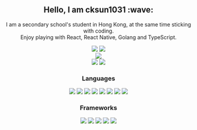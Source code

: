 <h2 align="center">Hello, I am cksun1031 :wave:</h2>

<p align="center">
  I am a secondary school's student in Hong Kong, at the same time sticking with
  coding.
  <br />
  Enjoy playing with React, React Native, Golang and TypeScript.
</p>

<div align="center" style="display: flex; flex-direction: column">
  <div>
    <img
      src="https://komarev.com/ghpvc/?username=cktsun1031&style=for-the-badge"
    />
    <img
      src="https://wakatime.com/badge/user/9572a5d0-14fa-46cd-b731-e206c683c634.svg?style=for-the-badge"
    />
  </div>
  <div>
    <a href="#">
      <img
        src="https://github-readme-stats-cktsun1031.vercel.app/api/top-langs/?username=cktsun1031&show_icons=true&layout=compact&theme=dark&count_private=true"/>
    </a>
    <div class="box">
    <a href="#"
      ><img
        src="https://github-readme-stats-cktsun1031.vercel.app/api?username=cktsun1031&show_icons=true&count_private=true&theme=dark"/></a>
    <a href="#"
      ><img
        src="https://github-readme-streak-stats.herokuapp.com?user=cktsun1031&theme=onedark&date_format=j%20M%5B%20Y%5D)"/></a>
  </div>
</div>

<div align="center">
  <h3>Languages</h3>
  <img
    src="https://img.shields.io/badge/typescript-%23007ACC.svg?style=for-the-badge&logo=typescript&logoColor=white"
  />
  <img
    src="https://img.shields.io/badge/JavaScript-323330?style=for-the-badge&logo=javascript&logoColor=F7DF1E"
  />
  <img
    src="https://img.shields.io/badge/python-3670A0?style=for-the-badge&logo=python&logoColor=ffdd54"
  />
  <img
    src="https://img.shields.io/badge/kotlin-%237F52FF.svg?style=for-the-badge&logo=kotlin&logoColor=white"
  />
  <img
    src="https://img.shields.io/badge/dart-%230175C2.svg?style=for-the-badge&logo=dart&logoColor=white"
  />
  <img
    src="https://img.shields.io/badge/html5-%23E34F26.svg?style=for-the-badge&logo=html5&logoColor=white"
  />
  <img
    src="https://img.shields.io/badge/rust-%23000000.svg?style=for-the-badge&logo=rust&logoColor=white"
  />
  <img
    src="https://img.shields.io/badge/go-%2300ADD8.svg?style=for-the-badge&logo=go&logoColor=white"
  />
</div>

<div align="center">
  <h3>Frameworks</h3>
  <img
    src="https://img.shields.io/badge/next.js-000000?style=for-the-badge&logo=nextdotjs&logoColor=white"
  />
  <img
    src="https://img.shields.io/badge/React-20232A?style=for-the-badge&logo=react&logoColor=61DAFB"
  />
  <img
    src="https://img.shields.io/badge/React_Native-20232A?style=for-the-badge&logo=react&logoColor=61DAFB"
  />
  <img
    src="https://img.shields.io/badge/Flutter-02569B?style=for-the-badge&logo=flutter&logoColor=white"
  />
  <img
    src="https://img.shields.io/badge/Tauri-FFC131?style=for-the-badge&logo=Tauri&logoColor=white"
  />
</div>
